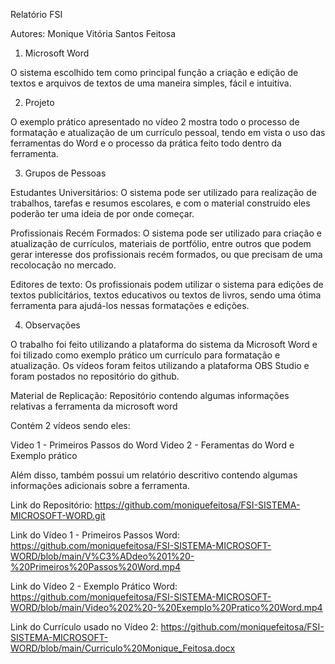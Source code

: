 Relatório FSI

Autores: Monique Vitória Santos Feitosa

1. Microsoft Word

O sistema escolhido tem como principal função a criação e edição de textos e arquivos de textos de uma maneira simples, fácil e intuitiva.

2. Projeto

O exemplo prático apresentado no vídeo 2 mostra todo o processo de formatação e atualização de um currículo pessoal, tendo em vista o uso das ferramentas do Word e o
processo da prática feito todo dentro da ferramenta.

3. Grupos de Pessoas

Estudantes Universitários: O sistema pode ser utilizado para realização de trabalhos, tarefas e resumos escolares, e com o material construído eles poderão ter uma ideia de por
onde começar.

Profissionais Recém Formados: O sistema pode ser utilizado para criação e atualização de currículos, materiais de portfólio, entre outros que podem gerar interesse dos
profissionais recém formados, ou que precisam de uma recolocação no mercado.

Editores de texto: Os profissionais podem utilizar o sistema para edições de textos publicitários, textos educativos ou textos de livros, sendo uma ótima ferramenta para
ajudá-los nessas formatações e edições.

4. Observações

O trabalho foi feito utilizando a plataforma do sistema da Microsoft Word e foi tilizado como exemplo prático um currículo para formatação e atualização.
Os vídeos foram feitos utilizando a plataforma OBS Studio e foram postados no repositório do github.

Material de Replicação:
Repositório contendo algumas informações relativas a ferramenta da microsoft word

Contém 2 vídeos sendo eles:

Video 1 - Primeiros Passos do Word
Video 2 - Feramentas do Word e Exemplo prático 

Além disso, também possui um relatório descritivo contendo algumas informações adicionais sobre a ferramenta. 

Link do Repositório:
https://github.com/moniquefeitosa/FSI-SISTEMA-MICROSOFT-WORD.git

Link do Vídeo 1 - Primeiros Passos Word:
https://github.com/moniquefeitosa/FSI-SISTEMA-MICROSOFT-WORD/blob/main/V%C3%ADdeo%201%20-%20Primeiros%20Passos%20Word.mp4

Link do Vídeo 2 - Exemplo Prático Word:
https://github.com/moniquefeitosa/FSI-SISTEMA-MICROSOFT-WORD/blob/main/Video%202%20-%20Exemplo%20Pratico%20Word.mp4

Link do Currículo usado no Vídeo 2:
https://github.com/moniquefeitosa/FSI-SISTEMA-MICROSOFT-WORD/blob/main/Curriculo%20Monique_Feitosa.docx
